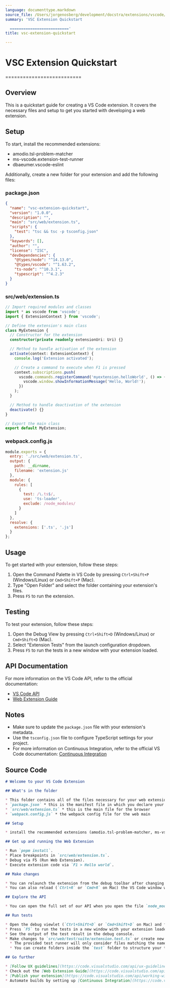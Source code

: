 ```yaml
---
language: documenttype.markdown
source_file: /Users/jorgenosberg/development/docstra/extensions/vscode/vsc-extension-quickstart.md
summary: 'VSC Extension Quickstart

  =========================='
title: vsc-extension-quickstart

---
```


# VSC Extension Quickstart
==========================

## Overview

This is a quickstart guide for creating a VS Code extension. It covers the necessary files and setup to get you started with developing a web extension.

## Setup

To start, install the recommended extensions:

* amodio.tsl-problem-matcher
* ms-vscode.extension-test-runner
* dbaeumer.vscode-eslint

Additionally, create a new folder for your extension and add the following files:

### package.json

```json
{
  "name": "vsc-extension-quickstart",
  "version": "1.0.0",
  "description": "",
  "main": "src/web/extension.ts",
  "scripts": {
    "test": "tsc && tsc -p tsconfig.json"
  },
  "keywords": [],
  "author": "",
  "license": "ISC",
  "devDependencies": {
    "@types/node": "^14.13.0",
    "@types/vscode": "^1.63.2",
    "ts-node": "^10.3.1",
    "typescript": "^4.2.3"
  }
}
```

### src/web/extension.ts

```typescript
// Import required modules and classes
import * as vscode from 'vscode';
import { ExtensionContext } from 'vscode';

// Define the extension's main class
class MyExtension {
  // Constructor for the extension
  constructor(private readonly extensionUri: Uri) {}

  // Method to handle activation of the extension
  activate(context: ExtensionContext) {
    console.log('Extension activated');

    // Create a command to execute when F1 is pressed
    context.subscriptions.push(
      vscode.commands.registerCommand('myextension.helloWorld', () => {
        vscode.window.showInformationMessage('Hello, World!');
      })
    );
  }

  // Method to handle deactivation of the extension
  deactivate() {}
}

// Export the main class
export default MyExtension;
```

### webpack.config.js

```javascript
module.exports = {
  entry: './src/web/extension.ts',
  output: {
    path: __dirname,
    filename: 'extension.js'
  },
  module: {
    rules: [
      {
        test: /\.ts$/,
        use: 'ts-loader',
        exclude: /node_modules/
      }
    ]
  },
  resolve: {
    extensions: ['.ts', '.js']
  }
};
```

## Usage

To get started with your extension, follow these steps:

1. Open the Command Palette in VS Code by pressing `Ctrl+Shift+P` (Windows/Linux) or `Cmd+Shift+P` (Mac).
2. Type "Open Folder" and select the folder containing your extension's files.
3. Press `F5` to run the extension.

## Testing

To test your extension, follow these steps:

1. Open the Debug View by pressing `Ctrl+Shift+D` (Windows/Linux) or `Cmd+Shift+D` (Mac).
2. Select "Extension Tests" from the launch configuration dropdown.
3. Press `F5` to run the tests in a new window with your extension loaded.

## API Documentation

For more information on the VS Code API, refer to the official documentation:

* [VS Code API](https://code.visualstudio.com/api)
* [Web Extension Guide](https://code.visualstudio.com/api/extension-guides/web-extensions)

## Notes

* Make sure to update the `package.json` file with your extension's metadata.
* Use the `tsconfig.json` file to configure TypeScript settings for your project.
* For more information on Continuous Integration, refer to the official VS Code documentation: [Continuous Integration](https://code.visualstudio.com/api/working-with-extensions/continuous-integration)


## Source Code

```documenttype.markdown
# Welcome to your VS Code Extension

## What's in the folder

* This folder contains all of the files necessary for your web extension.
* `package.json` * this is the manifest file in which you declare your extension and command.
* `src/web/extension.ts` * this is the main file for the browser
* `webpack.config.js` * the webpack config file for the web main

## Setup

* install the recommended extensions (amodio.tsl-problem-matcher, ms-vscode.extension-test-runner, and dbaeumer.vscode-eslint)

## Get up and running the Web Extension

* Run `pnpm install`.
* Place breakpoints in `src/web/extension.ts`.
* Debug via F5 (Run Web Extension).
* Execute extension code via `F1 > Hello world`.

## Make changes

* You can relaunch the extension from the debug toolbar after changing code in `src/web/extension.ts`.
* You can also reload (`Ctrl+R` or `Cmd+R` on Mac) the VS Code window with your extension to load your changes.

## Explore the API

* You can open the full set of our API when you open the file `node_modules/@types/vscode/index.d.ts`.

## Run tests

* Open the debug viewlet (`Ctrl+Shift+D` or `Cmd+Shift+D` on Mac) and from the launch configuration dropdown pick `Extension Tests`.
* Press `F5` to run the tests in a new window with your extension loaded.
* See the output of the test result in the debug console.
* Make changes to `src/web/test/suite/extension.test.ts` or create new test files inside the `test/suite` folder.
  * The provided test runner will only consider files matching the name pattern `**.test.ts`.
  * You can create folders inside the `test` folder to structure your tests any way you want.

## Go further

* [Follow UX guidelines](https://code.visualstudio.com/api/ux-guidelines/overview) to create extensions that seamlessly integrate with VS Code's native interface and patterns.
* Check out the [Web Extension Guide](https://code.visualstudio.com/api/extension-guides/web-extensions).
* [Publish your extension](https://code.visualstudio.com/api/working-with-extensions/publishing-extension) on the VS Code extension marketplace.
* Automate builds by setting up [Continuous Integration](https://code.visualstudio.com/api/working-with-extensions/continuous-integration).

```
